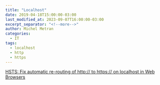 ```yaml
---
title: "Localhost"
date: 2019-04-18T15:00:00-03:00
last_modified_at: 2023-09-07T16:00:00-03:00
excerpt_separator: "<!--more-->"
author: Michel Metran
categories:
  - IT
tags:
  - localhost
  - http
  - https
---
```


[HSTS: Fix automatic re-routing of http:// to https:// on localhost in Web Browsers](https://weblog.west-wind.com/posts/2022/Oct/24/Fix-automatic-rerouting-of-http-to-https-on-localhost-in-Web-Browsers)
